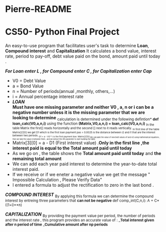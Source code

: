 # Pierre-README
# CS50- Python Final Project
An easy-to-use program that facilitates user's task to determine **Loan**, **Compound interest** and **Capitalization**  It calculates a bond value, interest rate, period to pay-off, debt value paid on the bond, amount paid until today . 

***For Loan enter L , for Compound enter C , for Capitalization enter Cap***  
* V0 = Debt Value
* a  = Bond Value
* n  = Number of periods(annual ,monthly, others,...)
* i  = Annual percentage interest rate
* 
  ***LOAN***  
**Must have one missing parameter and neither V0 , a, n or i can be a negative number unless it is the missing parameter that we are looking to determine**
<sub> calculation is determined under the following defintion* **def loan_calc(V0,a,n,i)** using the function  **(Matrix,V0,a,n,i) = loan_calc(V0,a,n,i)**
<sub> In the table Matrix the first[] reads horizontally and the second [] next to it reads vertically.
 <sub> In first line of the table Matrix[2][0] we get D1 which is the first loan payment
 pas = 0.0025 is the distance between i2 and i1 that are the interest between two periods.
 <sub> D1 = a - V0 * i is the first payment due.  Matrix[2][0]
 <sub> We calculate the value of new bedt values vi1 and vi2 using mathematical equations , then we take the value in between them , and  we extract the 4th parameter to start building the table. 
 * Matrix[3][0] = a - D1 (First interest value) .**Only in the first line ,the interest paid is equal to the Total amount paid until today**
 * As we go on , the table shows the **Total amount paid until today** and **the remaining total amount**
 * We can add each year paid interest to determine the year-to-date total interest paid.
 * If we receive or if we eneter a negative value we get the message " Impossible Calculation , Please Verify Data"
 *  I entered a formula to adjust the rectification to zero in the last bond .

   ***COMPOUND INTEREST***
   <sub> By applying this formula we can determine the compound interest by entreing three parameters that **can not be negative** 
   def comp_int(C,n,i):
    A = C*((1+i)**n) 

  ***CAPITALIZATION***
  <sub> By providing the payment value per period, the number of periods and the interest rate , this program provides an accurate value of :
  _**Total interest given after n period of time**
  _**Cumulative amount after np periods**
  
    
   
 

 

